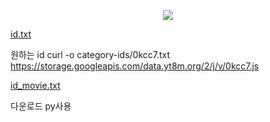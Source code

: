 <p align='center'>
    <img src="https://capsule-render.vercel.app/api?type=waving&color=auto&height=300&section=header&text=CV-15&fontSize=40&animation=fadeIn&fontAlignY=38&desc=박지완&descAlignY=51&descAlign=62"/>
</p>

[id.txt](https://github.com/user-attachments/files/18372922/id.txt)

원하는 id curl -o category-ids/0kcc7.txt https://storage.googleapis.com/data.yt8m.org/2/j/v/0kcc7.js

[id_movie.txt](https://github.com/user-attachments/files/18372923/id_movie.txt)

다운로드 py사용
